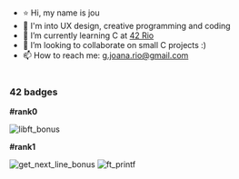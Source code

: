 - ⭐ Hi, my name is jou
- 💞️ I'm into UX design, creative programming and coding
- 🐢 I’m currently learning C at [42 Rio](https://42.rio/)
- 👀 I’m looking to collaborate on small C projects :)
- 📫 How to reach me: g.joana.rio@gmail.com
<br></br>
### 42 badges
**#rank0**

![libft_bonus](https://github.com/jou-code/jou-code/assets/145489056/8e4e8578-c531-4651-ba9e-42b2782ffa1e)

**#rank1**

![get_next_line_bonus](https://github.com/jou-code/jou-code/assets/145489056/10f39184-8845-4f66-90a3-dcefd8a350e6)
![ft_printf](https://github.com/jou-code/jou-code/assets/145489056/0b9eab9a-6a36-4985-b61b-c3d223b2fc4d)

 
<!---
jou-code/jou-code is a ✨ special ✨ repository because its `README.md` (this file) appears on your GitHub profile.
You can click the Preview link to take a look at your changes.
--->
